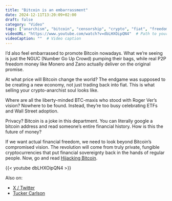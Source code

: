 ```yaml
---
title: "Bitcoin is an embarrassment"
date: 2024-12-11T13:20:09+02:00
draft: false
category: "Video"
tags: ["anarchism", "bitcoin", "censorship", "crypto", "fiat", "freedom", "monero", "money", "P2P", "persecution", "privacy", "traceability", "Zano",]
videoURL: "https://www.youtube.com/watch?v=dbLHXOipQN4"  # Path to your video
videoCaption: ""  # Video caption
---
```

I’d also feel embarrassed to promote Bitcoin nowadays. What we’re seeing is just the NGUC (Number Go Up Crowd) pumping their bags, while real P2P freedom money like Monero and Zano actually deliver on the original promise.

At what price will Bitcoin change the world? The endgame was supposed to be creating a new economy, not just trading back into fiat. This is what selling your crypto-anarchist soul looks like.

Where are all the liberty-minded BTC-maxis who stood with Roger Ver’s vision? Nowhere to be found. Instead, they’re too busy celebrating ETFs and Wall Street adoption.

Privacy? Bitcoin is a joke in this department. You can literally google a bitcoin address and read someone’s entire financial history. How is this the future of money?

If we want actual financial freedom, we need to look beyond Bitcoin’s compromised vision. The revolution will come from truly private, fungible cryptocurrencies that put financial sovereignty back in the hands of regular people. Now, go and read [Hijacking Bitcoin](https://www.hijackingbitcoin.com/).

{{< youtube dbLHXOipQN4 >}}

Also on:

- [X / Twitter](https://x.com/TuckerCarlson/status/1866543923939729870)
- [Tucker Carlson](https://tuckercarlson.com/tucker-show-roger-ver)